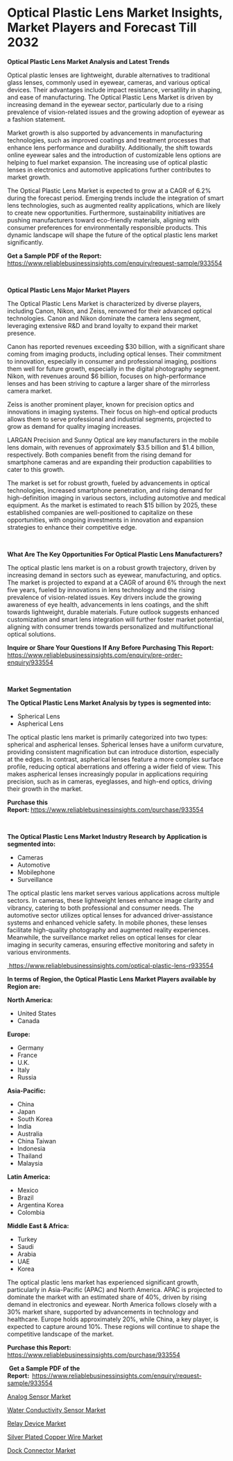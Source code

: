 <p><h1>Optical Plastic Lens Market Insights, Market Players and Forecast Till 2032</h1></p><p><strong>Optical Plastic Lens Market Analysis and Latest Trends</strong></p>
<p><p>Optical plastic lenses are lightweight, durable alternatives to traditional glass lenses, commonly used in eyewear, cameras, and various optical devices. Their advantages include impact resistance, versatility in shaping, and ease of manufacturing. The Optical Plastic Lens Market is driven by increasing demand in the eyewear sector, particularly due to a rising prevalence of vision-related issues and the growing adoption of eyewear as a fashion statement.</p><p>Market growth is also supported by advancements in manufacturing technologies, such as improved coatings and treatment processes that enhance lens performance and durability. Additionally, the shift towards online eyewear sales and the introduction of customizable lens options are helping to fuel market expansion. The increasing use of optical plastic lenses in electronics and automotive applications further contributes to market growth.</p><p>The Optical Plastic Lens Market is expected to grow at a CAGR of 6.2% during the forecast period. Emerging trends include the integration of smart lens technologies, such as augmented reality applications, which are likely to create new opportunities. Furthermore, sustainability initiatives are pushing manufacturers toward eco-friendly materials, aligning with consumer preferences for environmentally responsible products. This dynamic landscape will shape the future of the optical plastic lens market significantly.</p></p>
<p><strong>Get a Sample PDF of the Report:&nbsp;</strong> <a href="https://www.reliablebusinessinsights.com/enquiry/request-sample/933554?utm_campaign=1121&utm_medium=2&utm_source=Github&utm_content=ia&utm_term=11022025&utm_id=optical-plastic-lens">https://www.reliablebusinessinsights.com/enquiry/request-sample/933554</a></p>
<p>&nbsp;</p>
<p><strong>Optical Plastic Lens Major Market Players</strong></p>
<p><p>The Optical Plastic Lens Market is characterized by diverse players, including Canon, Nikon, and Zeiss, renowned for their advanced optical technologies. Canon and Nikon dominate the camera lens segment, leveraging extensive R&D and brand loyalty to expand their market presence. </p><p>Canon has reported revenues exceeding $30 billion, with a significant share coming from imaging products, including optical lenses. Their commitment to innovation, especially in consumer and professional imaging, positions them well for future growth, especially in the digital photography segment. Nikon, with revenues around $6 billion, focuses on high-performance lenses and has been striving to capture a larger share of the mirrorless camera market.</p><p>Zeiss is another prominent player, known for precision optics and innovations in imaging systems. Their focus on high-end optical products allows them to serve professional and industrial segments, projected to grow as demand for quality imaging increases. </p><p>LARGAN Precision and Sunny Optical are key manufacturers in the mobile lens domain, with revenues of approximately $3.5 billion and $1.4 billion, respectively. Both companies benefit from the rising demand for smartphone cameras and are expanding their production capabilities to cater to this growth.</p><p>The market is set for robust growth, fueled by advancements in optical technologies, increased smartphone penetration, and rising demand for high-definition imaging in various sectors, including automotive and medical equipment. As the market is estimated to reach $15 billion by 2025, these established companies are well-positioned to capitalize on these opportunities, with ongoing investments in innovation and expansion strategies to enhance their competitive edge.</p></p>
<p>&nbsp;</p>
<p><strong>What Are The Key Opportunities For Optical Plastic Lens Manufacturers?</strong></p>
<p><p>The optical plastic lens market is on a robust growth trajectory, driven by increasing demand in sectors such as eyewear, manufacturing, and optics. The market is projected to expand at a CAGR of around 6% through the next five years, fueled by innovations in lens technology and the rising prevalence of vision-related issues. Key drivers include the growing awareness of eye health, advancements in lens coatings, and the shift towards lightweight, durable materials. Future outlook suggests enhanced customization and smart lens integration will further foster market potential, aligning with consumer trends towards personalized and multifunctional optical solutions.</p></p>
<p><strong>Inquire or Share Your Questions If Any Before Purchasing This Report:</strong> <a href="https://www.reliablebusinessinsights.com/enquiry/pre-order-enquiry/933554?utm_campaign=1121&utm_medium=2&utm_source=Github&utm_content=ia&utm_term=11022025&utm_id=optical-plastic-lens">https://www.reliablebusinessinsights.com/enquiry/pre-order-enquiry/933554</a></p>
<p>&nbsp;</p>
<p><strong>Market Segmentation</strong></p>
<p><strong>The Optical Plastic Lens Market Analysis by types is segmented into:</strong></p>
<p><ul><li>Spherical Lens</li><li>Aspherical Lens</li></ul></p>
<p><p>The optical plastic lens market is primarily categorized into two types: spherical and aspherical lenses. Spherical lenses have a uniform curvature, providing consistent magnification but can introduce distortion, especially at the edges. In contrast, aspherical lenses feature a more complex surface profile, reducing optical aberrations and offering a wider field of view. This makes aspherical lenses increasingly popular in applications requiring precision, such as in cameras, eyeglasses, and high-end optics, driving their growth in the market.</p></p>
<p><strong>Purchase this Report:&nbsp;</strong><a href="https://www.reliablebusinessinsights.com/purchase/933554?utm_campaign=1121&utm_medium=2&utm_source=Github&utm_content=ia&utm_term=11022025&utm_id=optical-plastic-lens">https://www.reliablebusinessinsights.com/purchase/933554</a></p>
<p>&nbsp;</p>
<p><strong>The Optical Plastic Lens Market Industry Research by Application is segmented into:</strong></p>
<p><ul><li>Cameras</li><li>Automotive</li><li>Mobilephone</li><li>Surveillance</li></ul></p>
<p><p>The optical plastic lens market serves various applications across multiple sectors. In cameras, these lightweight lenses enhance image clarity and vibrancy, catering to both professional and consumer needs. The automotive sector utilizes optical lenses for advanced driver-assistance systems and enhanced vehicle safety. In mobile phones, these lenses facilitate high-quality photography and augmented reality experiences. Meanwhile, the surveillance market relies on optical lenses for clear imaging in security cameras, ensuring effective monitoring and safety in various environments.</p></p>
<p><a href="https://www.reliablebusinessinsights.com/optical-plastic-lens-r933554?utm_campaign=1121&utm_medium=2&utm_source=Github&utm_content=ia&utm_term=11022025&utm_id=optical-plastic-lens">&nbsp;https://www.reliablebusinessinsights.com/optical-plastic-lens-r933554</a></p>
<p><strong>In terms of Region, the Optical Plastic Lens Market Players available by Region are:</strong></p>
<p>
    <p> <strong> North America: </strong>
        <ul>
            <li>United States</li>
            <li>Canada</li>
        </ul>
        </p> 
    <p> <strong> Europe: </strong>
        <ul>
            <li>Germany</li>
            <li>France</li>
            <li>U.K.</li>
            <li>Italy</li>
            <li>Russia</li>
        </ul>
        </p> 
    <p> <strong> Asia-Pacific: </strong>
        <ul>
            <li>China</li>
            <li>Japan</li>
            <li>South Korea</li>
            <li>India</li>
            <li>Australia</li>
            <li>China Taiwan</li>
            <li>Indonesia</li>
            <li>Thailand</li>
            <li>Malaysia</li>
        </ul>
        </p> 
    <p> <strong> Latin America: </strong>
        <ul>
            <li>Mexico</li>
            <li>Brazil</li>
            <li>Argentina Korea</li>
            <li>Colombia</li>
        </ul>
        </p> 
    <p> <strong> Middle East & Africa: </strong>
        <ul>
            <li>Turkey</li>
            <li>Saudi</li>
            <li>Arabia</li>
            <li>UAE</li>
            <li>Korea</li>
        </ul>
    </p>
    </p>
<p><p>The optical plastic lens market has experienced significant growth, particularly in Asia-Pacific (APAC) and North America. APAC is projected to dominate the market with an estimated share of 40%, driven by rising demand in electronics and eyewear. North America follows closely with a 30% market share, supported by advancements in technology and healthcare. Europe holds approximately 20%, while China, a key player, is expected to capture around 10%. These regions will continue to shape the competitive landscape of the market.</p></p>
<p><strong>Purchase this Report: </strong><a href="https://www.reliablebusinessinsights.com/purchase/933554?utm_campaign=1121&utm_medium=2&utm_source=Github&utm_content=ia&utm_term=11022025&utm_id=optical-plastic-lens">https://www.reliablebusinessinsights.com/purchase/933554</a></p>
<p>&nbsp;<strong>Get a Sample PDF of the Report:&nbsp;&nbsp;</strong><a href="https://www.reliablebusinessinsights.com/enquiry/request-sample/933554?utm_campaign=1121&utm_medium=2&utm_source=Github&utm_content=ia&utm_term=11022025&utm_id=optical-plastic-lens">https://www.reliablebusinessinsights.com/enquiry/request-sample/933554</a></p>
<p><strong></strong></p>
<p><p><a href="https://github.com/voetzeszuh/Market-Research-Report-List-1/blob/main/analog-sensor-market.md?utm_campaign=1121&utm_medium=2&utm_source=Github&utm_content=ia&utm_term=11022025&utm_id=optical-plastic-lens">Analog Sensor Market</a></p><p><a href="https://github.com/itayjedhe/Market-Research-Report-List-1/blob/main/water-conductivity-sensor-market.md?utm_campaign=1121&utm_medium=2&utm_source=Github&utm_content=ia&utm_term=11022025&utm_id=optical-plastic-lens">Water Conductivity Sensor Market</a></p><p><a href="https://github.com/celpabembes/Market-Research-Report-List-1/blob/main/relay-device-market.md?utm_campaign=1121&utm_medium=2&utm_source=Github&utm_content=ia&utm_term=11022025&utm_id=optical-plastic-lens">Relay Device Market</a></p><p><a href="https://github.com/lobatjoeit/Market-Research-Report-List-1/blob/main/silver-plated-copper-wire-market.md?utm_campaign=1121&utm_medium=2&utm_source=Github&utm_content=ia&utm_term=11022025&utm_id=optical-plastic-lens">Silver Plated Copper Wire Market</a></p><p><a href="https://github.com/sandoyjonet/Market-Research-Report-List-1/blob/main/dock-connector-market.md?utm_campaign=1121&utm_medium=2&utm_source=Github&utm_content=ia&utm_term=11022025&utm_id=optical-plastic-lens">Dock Connector Market</a></p></p>